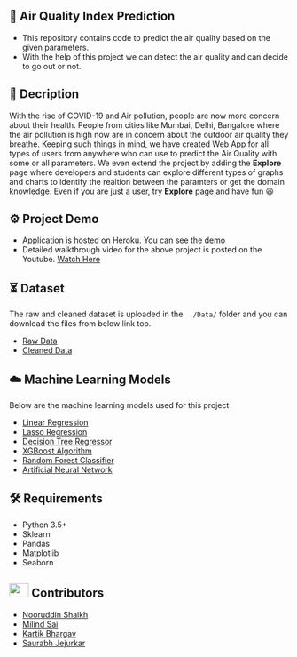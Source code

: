 ## :open_file_folder:  Air Quality Index Prediction
- This repository contains code to predict the air quality based on the given parameters.
- With the help of this project we can detect the air quality and can decide to go out or not.

## :memo: Decription
With the rise of COVID-19 and Air pollution, people are now more concern about their health. People from cities like Mumbai, Delhi, Bangalore where the air pollution is high now are in concern about the outdoor air quality they breathe. Keeping such things in mind, we have created Web App for all types of users from anywhere who can use to predict the Air Quality with some or all parameters. We even extend the project by adding the **Explore** page where developers and students can explore different types of graphs and charts to identify the realtion between the paramters or get the domain knowledge. Even if you are just a user, try **Explore** page and have fun :smiley: 

## :gear: Project Demo
- Application is hosted on Heroku. You can see the [demo](https://predictairqualityindex.herokuapp.com/)
- Detailed walkthrough video for the above project is posted on the Youtube. [Watch Here](https://youtu.be/1xGruo0jSlU)

## :hourglass_flowing_sand: Dataset
The raw and cleaned dataset is uploaded in the ``` ./Data/``` folder and you can download the files from below link too.
- [Raw Data](https://github.com/noor12401/Projects/blob/main/AQI/Data/city_hour.csv)
- [Cleaned Data](https://github.com/noor12401/Projects/blob/main/AQI/Data/final_data.csv)

## :cloud: Machine Learning Models
Below are the machine learning models used for this project
- [Linear Regression](https://github.com/noor12401/Projects/blob/main/AQI/model/2.%20Implementing%20Linear%20and%20Lasso%20Regression.ipynb)
- [Lasso Regression](https://github.com/noor12401/Projects/blob/main/AQI/models/2.%20Implementing%20Linear%20and%20Lasso%20Regression.ipynb)
- [Decision Tree Regressor](https://github.com/noor12401/Projects/blob/main/AQI/models/3.%20Implementing%20Decision%20Tree.ipynb)
- [XGBoost Algorithm](https://github.com/noor12401/Projects/blob/main/AQI/models/4.%20Implementing%20XGBoost%20for%20Regression.ipynb)
- [Random Forest Classifier](https://github.com/noor12401/Projects/blob/main/AQI/models/6.%20Implementing%20Random%20Forest%20Classifier%20(Part%202).ipynb)
- [Artificial Neural Network](https://github.com/noor12401/Projects/blob/main/AQI/models/7.%20Implementing%20ANN.ipynb)

## :hammer_and_wrench: Requirements
- Python 3.5+
- Sklearn
- Pandas
- Matplotlib
- Seaborn

## <img src="https://raw.githubusercontent.com/TheDudeThatCode/TheDudeThatCode/master/Assets/Developer.gif" width=35 height=25> Contributors
- [Nooruddin Shaikh](https://www.linkedin.com/in/nooruddin-shaikh)
- [Milind Sai](https://www.linkedin.com/in/milind-sai-2017/)
- [Kartik Bhargav](https://www.linkedin.com/in/kartik-bhargav-93a3aa1b0)
- [Saurabh Jejurkar](https://www.linkedin.com/in/saurabh-jejurkar-b80042195)
